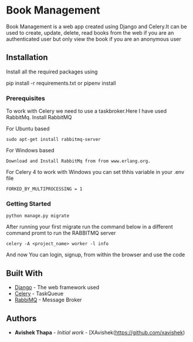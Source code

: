 # Book Management

Book Management is a web app created using Django and Celery.It can be used to create, update, delete, read books from the web if you are an authenticated user but only view the book if you are an anonymous user

## Installation
Install all the required packages using

pip install -r requirements.txt or pipenv install


### Prerequisites

To work with Celery we need to use a taskbroker.Here I have used RabbitMq.
Install RabbitMQ

For Ubuntu based

```
sudo apt-get install rabbitmq-server
```
For Windows based

```
Download and Install RabbitMq from from www.erlang.org.
```

For Celery 4 to work with Windows you can set thhis variable in your .env file
```
FORKED_BY_MULTIPROCESSING = 1
```


### Getting Started

```
python manage.py migrate
```
After running your first migrate run the command below in a different command promt to run the RABBITMQ server

```
celery -A <project_name> worker -l info
```

And now You can login, signup, from within the browser
and use the code 



## Built With

* [Django](https://www.djangoproject.com/) - The web framework used
* [Celery](http://www.celeryproject.org/) - TaskQueue
* [RabbiMQ](https://www.rabbitmq.com/) - Message Broker 

 

## Authors

* **Avishek Thapa** - *Initial work* - [XAvishek(https://github.com/xavishek)

